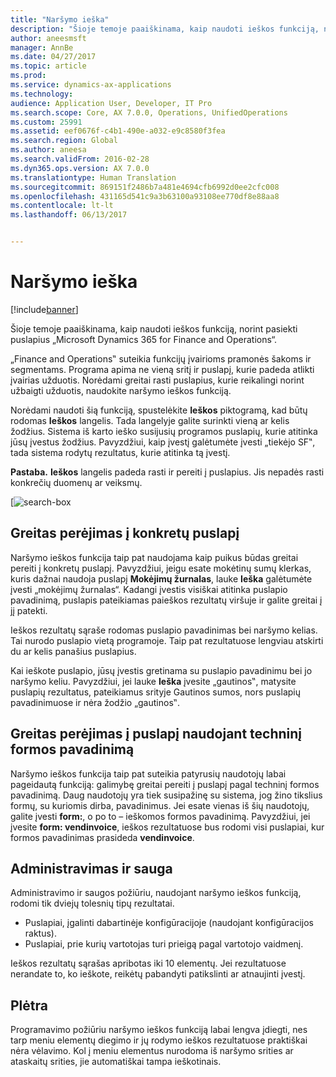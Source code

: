 ```yaml
---
title: "Naršymo ieška"
description: "Šioje temoje paaiškinama, kaip naudoti ieškos funkciją, norint pasiekti puslapius „Microsoft Dynamics 365 for Finance and Operations“."
author: aneesmsft
manager: AnnBe
ms.date: 04/27/2017
ms.topic: article
ms.prod: 
ms.service: dynamics-ax-applications
ms.technology: 
audience: Application User, Developer, IT Pro
ms.search.scope: Core, AX 7.0.0, Operations, UnifiedOperations
ms.custom: 25991
ms.assetid: eef0676f-c4b1-490e-a032-e9c8580f3fea
ms.search.region: Global
ms.author: aneesa
ms.search.validFrom: 2016-02-28
ms.dyn365.ops.version: AX 7.0.0
ms.translationtype: Human Translation
ms.sourcegitcommit: 869151f2486b7a481e4694cfb6992d0ee2cfc008
ms.openlocfilehash: 431165d541c9a3b63100a93108ee770df8e88aa8
ms.contentlocale: lt-lt
ms.lasthandoff: 06/13/2017


---
```


# <a name="navigation-search"></a>Naršymo ieška

[!include[banner](../includes/banner.md)]


Šioje temoje paaiškinama, kaip naudoti ieškos funkciją, norint pasiekti puslapius „Microsoft Dynamics 365 for Finance and Operations“.

„Finance and Operations‟ suteikia funkcijų įvairioms pramonės šakoms ir segmentams. Programa apima ne vieną sritį ir puslapį, kurie padeda atlikti įvairias užduotis. Norėdami greitai rasti puslapius, kurie reikalingi norint užbaigti užduotis, naudokite naršymo ieškos funkciją. 

Norėdami naudoti šią funkciją, spustelėkite **Ieškos** piktogramą, kad būtų rodomas **Ieškos** langelis. Tada langelyje galite surinkti vieną ar kelis žodžius. Sistema iš karto ieško susijusių programos puslapių, kurie atitinka jūsų įvestus žodžius. Pavyzdžiui, kaip įvestį galėtumėte įvesti „tiekėjo SF‟, tada sistema rodytų rezultatus, kurie atitinka tą įvestį. 

**Pastaba.** **Ieškos** langelis padeda rasti ir pereiti į puslapius. Jis nepadės rasti konkrečių duomenų ar veiksmų. 

[![search-box](media/navigation-search.png "Ieškos laukas") 

## <a name="quickly-navigate-to-a-particular-page"></a>Greitas perėjimas į konkretų puslapį
Naršymo ieškos funkcija taip pat naudojama kaip puikus būdas greitai pereiti į konkretų puslapį. Pavyzdžiui, jeigu esate mokėtinų sumų klerkas, kuris dažnai naudoja puslapį **Mokėjimų žurnalas**, lauke **Ieška** galėtumėte įvesti „mokėjimų žurnalas“. Kadangi įvestis visiškai atitinka puslapio pavadinimą, puslapis pateikiamas paieškos rezultatų viršuje ir galite greitai į jį patekti. 

Ieškos rezultatų sąraše rodomas puslapio pavadinimas bei naršymo kelias. Tai nurodo puslapio vietą programoje. Taip pat rezultatuose lengviau atskirti du ar kelis panašius puslapius. 

Kai ieškote puslapio, jūsų įvestis gretinama su puslapio pavadinimu bei jo naršymo keliu. Pavyzdžiui, jei lauke **Ieška** įvesite „gautinos‟, matysite puslapių rezultatus, pateikiamus srityje Gautinos sumos, nors puslapių pavadinimuose ir nėra žodžio „gautinos‟. 

## <a name="quickly-navigate-to-a-page-based-on-the-technical-form-name"></a>Greitas perėjimas į puslapį naudojant techninį formos pavadinimą
Naršymo ieškos funkcija taip pat suteikia patyrusių naudotojų labai pageidautą funkciją: galimybę greitai pereiti į puslapį pagal techninį formos pavadinimą. Daug naudotojų yra tiek susipažinę su sistema, jog žino tikslius formų, su kuriomis dirba, pavadinimus. Jei esate vienas iš šių naudotojų, galite įvesti **form:**, o po to – ieškomos formos pavadinimą. Pavyzdžiui, jei įvesite **form: vendinvoice**, ieškos rezultatuose bus rodomi visi puslapiai, kur formos pavadinimas prasideda **vendinvoice**. 

## <a name="administration-and-security"></a>Administravimas ir sauga
Administravimo ir saugos požiūriu, naudojant naršymo ieškos funkciją, rodomi tik dviejų tolesnių tipų rezultatai.

-   Puslapiai, įgalinti dabartinėje konfigūracijoje (naudojant konfigūracijos raktus).
-   Puslapiai, prie kurių vartotojas turi prieigą pagal vartotojo vaidmenį.

Ieškos rezultatų sąrašas apribotas iki 10 elementų. Jei rezultatuose nerandate to, ko ieškote, reikėtų pabandyti patikslinti ar atnaujinti įvestį. 

## <a name="development"></a>Plėtra 
Programavimo požiūriu naršymo ieškos funkciją labai lengva įdiegti, nes tarp meniu elementų diegimo ir jų rodymo ieškos rezultatuose praktiškai nėra vėlavimo. Kol į meniu elementus nurodoma iš naršymo srities ar ataskaitų srities, jie automatiškai tampa ieškotinais. 

